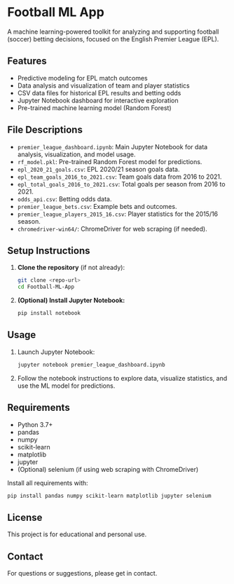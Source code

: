 # Football ML App

A machine learning-powered toolkit for analyzing and supporting football (soccer) betting decisions, focused on the English Premier League (EPL).

## Features
- Predictive modeling for EPL match outcomes
- Data analysis and visualization of team and player statistics
- CSV data files for historical EPL results and betting odds
- Jupyter Notebook dashboard for interactive exploration
- Pre-trained machine learning model (Random Forest)

## File Descriptions
- `premier_league_dashboard.ipynb`: Main Jupyter Notebook for data analysis, visualization, and model usage.
- `rf_model.pkl`: Pre-trained Random Forest model for predictions.
- `epl_2020_21_goals.csv`: EPL 2020/21 season goals data.
- `epl_team_goals_2016_to_2021.csv`: Team goals data from 2016 to 2021.
- `epl_total_goals_2016_to_2021.csv`: Total goals per season from 2016 to 2021.
- `odds_api.csv`: Betting odds data.
- `premier_league_bets.csv`: Example bets and outcomes.
- `premier_league_players_2015_16.csv`: Player statistics for the 2015/16 season.
- `chromedriver-win64/`: ChromeDriver for web scraping (if needed).

## Setup Instructions
1. **Clone the repository** (if not already):
   ```bash
   git clone <repo-url>
   cd Football-ML-App
   ```
2. **(Optional) Install Jupyter Notebook:**
   ```bash
   pip install notebook
   ```

## Usage
1. Launch Jupyter Notebook:
   ```bash
   jupyter notebook premier_league_dashboard.ipynb
   ```
2. Follow the notebook instructions to explore data, visualize statistics, and use the ML model for predictions.

## Requirements
- Python 3.7+
- pandas
- numpy
- scikit-learn
- matplotlib
- jupyter
- (Optional) selenium (if using web scraping with ChromeDriver)

Install all requirements with:
```bash
pip install pandas numpy scikit-learn matplotlib jupyter selenium
```

## License
This project is for educational and personal use. 

## Contact

For questions or suggestions, please get in contact. 
